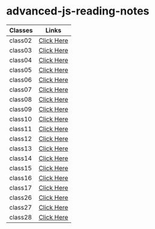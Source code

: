 # advanced-js-reading-notes

<!-- |[class02](https://walidalrefai.github.io/advanced-js-reading-notes/01-prep-and-tdd.md)|[class03](https://walidalrefai.github.io/advanced-js-reading-notes/REDME_Class03.md)|[class04](https://walidalrefai.github.io/advanced-js-reading-notes/README_Class04.md)|[class05](https://walidalrefai.github.io/advanced-js-reading-notes/Linked_List.md)|[class06](https://walidalrefai.github.io/advanced-js-reading-notes/Authentication.md)|[class07](https://walidalrefai.github.io/advanced-js-reading-notes/Linked_List.md)|[class08](https://walidalrefai.github.io/advanced-js-reading-notes/ACL.md)|[class09](https://walidalrefai.github.io/advanced-js-reading-notes/Authentication.auth.md)|[class09](https://walidalrefai.github.io/advanced-js-reading-notes/ACL.md)|[class10](https://walidalrefai.github.io/advanced-js-reading-notes/stacksAndQueues.md)|[class11](https://walidalrefai.github.io/advanced-js-reading-notes/ACL.md)|[class12](https://walidalrefai.github.io/advanced-js-reading-notes/EventDriven.md)|[class13](https://walidalrefai.github.io/advanced-js-reading-notes/%20Socket.io.md)|[class14](https://walidalrefai.github.io/advanced-js-reading-notes/Trees.md)|[class15](https://walidalrefai.github.io/advanced-js-reading-notes/AWS:Cloud-Server.md)|[class16](https://walidalrefai.github.io/advanced-js-reading-notes/AWS:S3-and-Lambd.md)|[class17](https://walidalrefai.github.io/advanced-js-reading-notes/DynamoAndLambda.md)|[class26](https://walidalrefai.github.io/advanced-js-reading-notes/ComponentBasedUI.md)| -->

| Classes     | Links |
| ----------- | ----------- |
| class02     |[Click Here](https://walidalrefai.github.io/advanced-js-reading-notes/01-prep-and-tdd.md)|
| class03     |[Click Here](https://github.com/WalidAlrefai/advanced-js-reading-notes/blob/main/REDME_Class03.md)|
| class04     |[Click Here](https://github.com/WalidAlrefai/advanced-js-reading-notes/blob/main/README_Class04.md)|
| class05     |[Click Here](https://github.com/WalidAlrefai/advanced-js-reading-notes/blob/main/Linked_List.md)|
| class06     |[Click Here](https://github.com/WalidAlrefai/advanced-js-reading-notes/blob/main/Authentication.md)|
| class07     |[Click Here](https://github.com/WalidAlrefai/advanced-js-reading-notes/blob/main/Bearer-Authorization.md) |
| class08     |[Click Here](https://github.com/WalidAlrefai/advanced-js-reading-notes/blob/main/ACL.md)|
| class09     |[Click Here](https://github.com/WalidAlrefai/advanced-js-reading-notes/blob/main/Authentication.auth.md)|
| class10     |[Click Here](https://github.com/WalidAlrefai/advanced-js-reading-notes/blob/main/%20Socket.io.md)|
| class11     |[Click Here](https://github.com/WalidAlrefai/advanced-js-reading-notes/blob/main/stacksAndQueues.md)|
| class12     |[Click Here](https://github.com/WalidAlrefai/advanced-js-reading-notes/blob/main/EventDriven.md)|
| class13     |[Click Here](https://github.com/WalidAlrefai/advanced-js-reading-notes/blob/main/Message-Queues.md)|
| class14     |[Click Here](https://github.com/WalidAlrefai/advanced-js-reading-notes/blob/main/Trees.md)|
| class15     |[Click Here](https://github.com/WalidAlrefai/advanced-js-reading-notes/blob/main/AWS:Cloud-Server.md)
| class16     |[Click Here](https://github.com/WalidAlrefai/advanced-js-reading-notes/blob/main/AWS:S3-and-Lambd.md)|
| class17     |[Click Here](https://github.com/WalidAlrefai/advanced-js-reading-notes/blob/main/DynamoAndLambda.md)|
| class26     |[Click Here](https://walidalrefai.github.io/advanced-js-reading-notes/ComponentBasedUI.md)|
| class27     |[Click Here](https://github.com/WalidAlrefai/advanced-js-reading-notes/blob/main/hook.md)|
| class28     |[Click Here](https://github.com/WalidAlrefai/advanced-js-reading-notes/blob/main/useEffect.md)|
